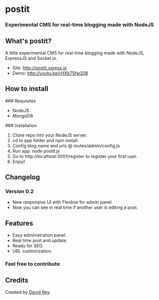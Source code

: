 # postit
### Experimental CMS for real-time blogging made with NodeJS

## What's postit?
A little experimental CMS for real-time blogging made with NodeJS, ExpressJS and Socket.io.

+ Site: http://postit.xpress.io
+ Demo: http://youtu.be/rHXb75fw208

## How to install

### Requisites

+ NodeJS
+ MongoDB

### Installation

1. Clone repo into your NodeJS server.
2. cd to app folder and npm install.
3. Config blog name and urls @ routes/admin/config.js
4. Run app: node postit.js
5. Go to http://localhost:3001/register to register your first user.
6. Enjoy!

## Changelog

### Version 0.2

+ New responsive UI with Flexbox for admin panel.
+ Now you can see in real time if another user is editing a post.

## Features

+ Easy administration panel.
+ Real time post and update.
+ Ready for SEO.
+ URL customization.

### Feel free to contribute

## Credits
Created by [David Rey](http://twitter.com/dreyacosta).